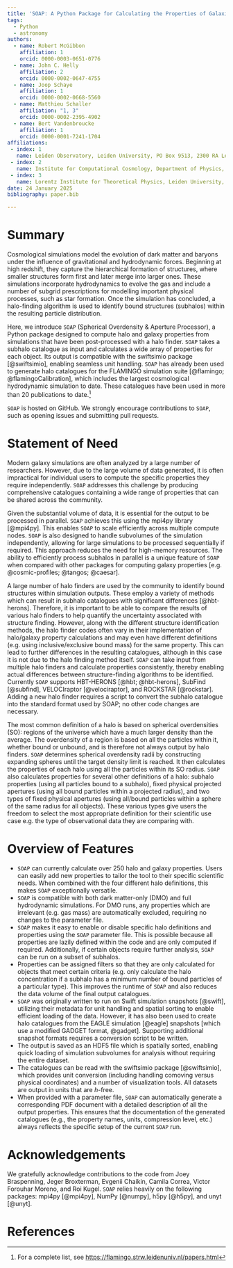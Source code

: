 ```yaml
---
title: 'SOAP: A Python Package for Calculating the Properties of Galaxies and Halos Formed in Cosmological Simulations'
tags:
  - Python
  - astronomy
authors:
  - name: Robert McGibbon
    affiliation: 1
    orcid: 0000-0003-0651-0776
  - name: John C. Helly
    affiliation: 2
    orcid: 0000-0002-0647-4755
  - name: Joop Schaye
    affiliation: 1
    orcid: 0000-0002-0668-5560
  - name: Matthieu Schaller
    affiliation: "1, 3"
    orcid: 0000-0002-2395-4902
  - name: Bert Vandenbroucke
    affiliation: 1
    orcid: 0000-0001-7241-1704
affiliations:
 - index: 1
   name: Leiden Observatory, Leiden University, PO Box 9513, 2300 RA Leiden, The Netherlands
 - index: 2
   name: Institute for Computational Cosmology, Department of Physics, University of Durham, South Road, Durham, DH1 3LE, UK
 - index: 3
   name: Lorentz Institute for Theoretical Physics, Leiden University, PO box 9506, 2300 RA Leiden, The Netherlands
date: 24 January 2025
bibliography: paper.bib

---
```


# Summary

Cosmological simulations model the evolution of dark matter and baryons under
the influence of gravitational and hydrodynamic forces. Beginning at
high redshift, they capture the hierarchical formation of structures, where smaller
structures form first and later merge into larger ones. These simulations incorporate
hydrodynamics to evolve the gas and include a number of subgrid prescriptions
for modelling important physical processes, such as star formation. Once the simulation has concluded, a halo-finding algorithm is used to identify bound
structures (subhalos) within the resulting particle distribution.

Here, we introduce `SOAP` (Spherical Overdensity & Aperture Processor), a Python package designed to compute halo and galaxy properties from simulations that
have been post-processed with a halo finder. `SOAP` takes a subhalo catalogue as
input and calculates a wide array of properties for each object. Its output
is compatible with the swiftsimio package [@swiftsimio], enabling seamless unit
handling. `SOAP` has already been used to generate halo catalogues for the
FLAMINGO simulation suite [@flamingo; @flamingoCalibration], which includes the largest cosmological
hydrodynamic simulation to date. These catalogues have been used in more than
20 publications to date.[^1]

`SOAP` is hosted on GitHub. We strongly encourage
contributions to `SOAP`, such as opening issues and submitting pull requests.

# Statement of Need

Modern galaxy simulations are often analyzed by a large number of researchers. However,
due to the large volume of data generated, it is often impractical for individual users
to compute the specific properties they require independently. `SOAP` addresses this challenge
by producing comprehensive catalogues containing a wide range of properties that can be
shared across the community.

Given the substantial volume of data, it is essential for the output to be processed in parallel.
`SOAP` achieves this using the mpi4py library
[@mpi4py]. This enables `SOAP` to scale efficiently across multiple compute nodes.
`SOAP` is also designed to handle subvolumes of the simulation independently, allowing
for large simulations to be processed sequentially if required. This approach reduces the need
for high-memory resources.
The ability to efficiently process subhalos in parallel is a unique feature of `SOAP` when compared
with other packages for computing galaxy properties [e.g. @cosmic-profiles; @tangos; @caesar].

A large number of halo finders are used by the community
to identify bound structures within simulation outputs. These employ a variety of methods
which can result in subhalo catalogues with significant differences [@hbt-herons].
Therefore, it is important to be able to compare the results of various halo finders to
help quantify the uncertainty associated with structure finding.
However, along with the different structure identification methods, the halo finder codes often
vary in their implementation of halo/galaxy property calculations and may even have different definitions
(e.g. using inclusive/exclusive bound mass) for the same property. This can
lead to further differences in the resulting catalogues, although in this case it is
not due to the halo finding method itself. `SOAP` can take input from multiple halo
finders and calculate properties consistently, thereby enabling
actual differences between structure-finding algorithms to be identified. Currently `SOAP`
supports HBT-HERONS [@hbt; @hbt-herons], SubFind [@subfind], VELOCIraptor [@velociraptor], and
ROCKSTAR [@rockstar]. Adding a new halo finder requires a script to convert the subhalo catalogue
into the standard format used by SOAP; no other code changes are necessary.

The most common definition of a halo is based on spherical overdensities (SO): regions of
the universe which have a much larger density than the average. The overdensity of a
region is based on all the particles within it, whether bound or unbound, and
is therefore not always output by halo finders. `SOAP` determines spherical overdensity
radii by constructing expanding spheres until the target density limit is reached.
It then calculates the properties of each halo using all the particles within its SO radius.
`SOAP` also calculates properties for several other definitions of a halo:
subhalo properties (using all particles bound to a subhalo),
fixed physical projected apertures (using all bound particles within a projected radius),
and two types of fixed physical apertures (using all/bound particles within a sphere of the same
radius for all objects). These various
types give users the freedom to select the most appropriate definition for
their scientific use case e.g. the type of observational data they are comparing with.

# Overview of Features

- `SOAP` can currently calculate over 250 halo and galaxy properties.
Users can easily add new properties to tailor the tool to their specific scientific needs.
When combined with the four different halo definitions, this makes `SOAP` exceptionally versatile.
- `SOAP` is compatible with both dark matter-only (DMO) and full hydrodynamic simulations. For DMO runs, any
properties which are irrelevant (e.g. gas mass) are automatically excluded, requiring no changes
to the parameter file.
- `SOAP` makes it easy to enable or disable specific halo definitions and properties
using the `SOAP` parameter file. This is possible because all properties are lazily defined within the code
and are only computed if required. Additionally, if certain objects require further analysis,
`SOAP` can be run on a subset of subhalos.
- Properties can be assigned filters so that they are only calculated for objects that
meet certain criteria (e.g. only calculate the halo concentration if a subhalo has a
minimum number of bound particles of a particular type). This improves the runtime of `SOAP` and also reduces
the data volume of the final output catalogues.
- `SOAP` was originally written to run on Swift simulation snapshots [@swift], utilizing their metadata for
unit handling and spatial sorting to enable efficient loading of the data. However, it has also been
used to create halo catalogues from the EAGLE simulation [@eagle] snapshots [which use a modified GADGET format, @gadget].
Supporting additional snapshot formats requires a conversion script to be written.
- The output is saved as an HDF5 file which is spatially sorted, enabling quick loading of
simulation subvolumes for analysis without requiring the entire dataset.
- The catalogues can be read with the swiftsimio package [@swiftsimio], which provides
unit conversion (including handling comoving versus physical coordinates) and a number of
visualization tools. All datasets are output in units that are *h*-free.
- When provided with a parameter file, `SOAP` can automatically generate a corresponding PDF document with
a detailed description of all the output properties. This ensures that the documentation of
the generated catalogues (e.g., the property names, units, compression level, etc.)
always reflects the specific setup of the current `SOAP` run.

# Acknowledgements

We gratefully acknowledge contributions to the code from Joey Braspenning, Jeger Broxterman,
Evgenii Chaikin, Camila Correa, Victor Forouhar Moreno, and Roi Kugel. `SOAP` relies heavily on
the following packages: mpi4py [@mpi4py], NumPy [@numpy], h5py [@h5py], and unyt [@unyt].

# References

[^1]: For a complete list, see https://flamingo.strw.leidenuniv.nl/papers.html
